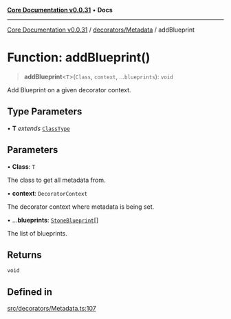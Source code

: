 [**Core Documentation v0.0.31**](../../../README.md) • **Docs**

***

[Core Documentation v0.0.31](../../../modules.md) / [decorators/Metadata](../README.md) / addBlueprint

# Function: addBlueprint()

> **addBlueprint**\<`T`\>(`Class`, `context`, ...`blueprints`): `void`

Add Blueprint on a given decorator context.

## Type Parameters

• **T** *extends* [`ClassType`](../../../definitions/type-aliases/ClassType.md)

## Parameters

• **Class**: `T`

The class to get all metadata from.

• **context**: `DecoratorContext`

The decorator context where metadata is being set.

• ...**blueprints**: [`StoneBlueprint`](../../../options/StoneBlueprint/interfaces/StoneBlueprint.md)[]

The list of blueprints.

## Returns

`void`

## Defined in

[src/decorators/Metadata.ts:107](https://github.com/stonemjs/core/blob/a25677efd9a5f5a45cc90fda3ed3e87df97e6124/src/decorators/Metadata.ts#L107)
